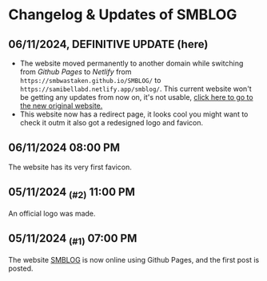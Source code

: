 # Changelog & Updates of SMBLOG

## 06/11/2024, DEFINITIVE UPDATE (here)
- The website moved permanently to another domain while switching from *Github Pages* to *Netlify* from `https://smbwastaken.github.io/SMBLOG/` to `https://samibellabd.netlify.app/smblog/`. This current website won't be getting any updates from now on, it's not usable, [click here to go to the new original website.](https://samibellabd.netlify.app/smblog/)
- This website now has a redirect page, it looks cool you might want to check it outm it also got a redesigned logo and favicon.

## 06/11/2024 08:00 PM
The website has its very first favicon.

## 05/11/2024 <sub>(#2)</sub> 11:00 PM
An official logo was made.

## 05/11/2024 <sub>(#1)</sub> 07:00 PM
The website [SMBLOG](https://smbwastaken.github.io/SMBLOG/) is now online using Github Pages, and the first post is posted.
